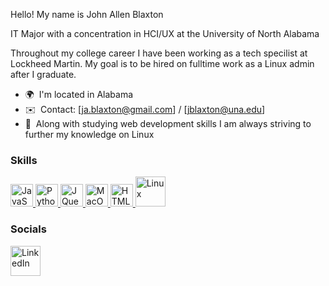 Hello! My name is John Allen Blaxton

IT Major with a concentration in HCI/UX at the University of North Alabama

Throughout my college career I have been working as a tech specilist at Lockheed Martin. My goal is to be hired on fulltime work as a Linux admin after I graduate.

* 🌍  I'm located in Alabama
* ✉️  Contact: [ja.blaxton@gmail.com] / [jblaxton@una.edu]
* 🧠  Along with studying web development skills I am always striving to further my knowledge on Linux

### Skills

<p style="display: inline;">
  <a href="https://developer.mozilla.org/en-US/docs/Web/JavaScript" target="_blank" rel="noreferrer">
    <img src="https://raw.githubusercontent.com/danielcranney/readme-generator/main/public/icons/skills/javascript-colored.svg" width="36" height="36" alt="JavaScript" />
  </a>
  <a href="https://www.python.org/" target="_blank" rel="noreferrer">
    <img src="https://raw.githubusercontent.com/danielcranney/readme-generator/main/public/icons/skills/python-colored.svg" width="36" height="36" alt="Python" />
  </a>
  <a href="https://jquery.com/" target="_blank" rel="noreferrer">
    <img src="https://raw.githubusercontent.com/danielcranney/readme-generator/main/public/icons/skills/jquery-colored.svg" width="36" height="36" alt="JQuery" />
  </a>
  <a href="https://apple.com" target="_blank" rel="noreferrer">
    <img src="https://raw.githubusercontent.com/danielcranney/readme-generator/main/public/icons/skills/macos-colored.svg" width="36" height="36" alt="MacOS" />
  </a>
  <a href="https://developer.mozilla.org/en-US/docs/Glossary/HTML5" target="_blank" rel="noreferrer">
    <img src="https://raw.githubusercontent.com/danielcranney/readme-generator/main/public/icons/skills/html5-colored.svg" width="36" height="36" alt="HTML5" />
  </a>
<a href="https://www.linux.org/" target="_blank" rel="noopener noreferrer">
  <img src="https://upload.wikimedia.org/wikipedia/commons/3/35/Tux.svg" alt="Linux" width="48" height="48">
</a>

</p>


### Socials

<a href="https://www.linkedin.com/public-profile/settings?trk=d_flagship3_profile_self_view_public_profile" target="_blank" rel="noopener noreferrer">
  <img src="https://raw.githubusercontent.com/paulrobertlloyd/socialmediaicons/main/linkedin-48x48.png" alt="LinkedIn" width="48" height="48">
</a>




